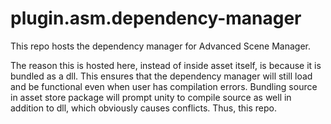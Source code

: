 # plugin.asm.dependency-manager
This repo hosts the dependency manager for Advanced Scene Manager.

The reason this is hosted here, instead of inside asset itself, is because it is bundled as a dll. This ensures that the dependency manager will still load and be functional even when user has compilation errors.
Bundling source in asset store package will prompt unity to compile source as well in addition to dll, which obviously causes conflicts. Thus, this repo.
